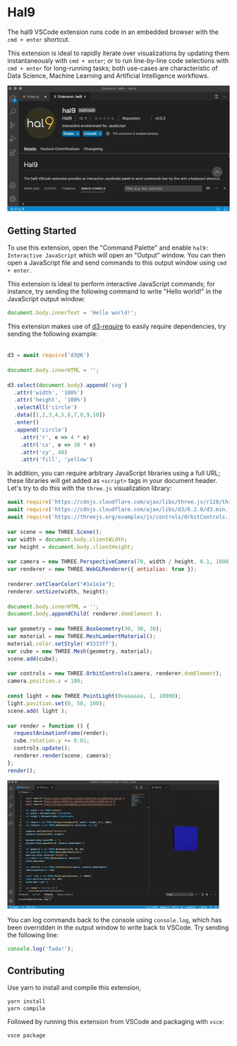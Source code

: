 # Hal9

The hal9 VSCode extension runs code in an embedded browser with the `cmd + enter` shortcut.

This extension is ideal to rapidly iterate over visualizations by updating them instantaneously with `cmd + enter`; or to run line-by-line code selections with `cmd + enter` for long-running tasks; both use-cases are characteristic of Data Science, Machine Learning and Artificial Intelligence workflows.

![Hal9 VSCode Preview](hal9-vscode.gif)

## Getting Started

To use this extension, open the "Command Palette" and enable `hal9: Interactive JavaScript` which will open an "Output" window. You can then open a JavaScript file and send commands to this output window using `cmd + enter`.

This extension is ideal to perform interactive JavaScript commands; for instance, try sending the following command to write "Hello world!" in the JavaScript output window:

```js
document.body.innerText = 'Hello world!';
```

This extension makes use of [d3-require](https://github.com/d3/d3-require) to easily require dependencies, try sending the following example:

```js

d3 = await require('d3@6')

document.body.innerHTML = '';

d3.select(document.body).append('svg')
  .attr('width', '100%')
  .attr('height', '100%')
  .selectAll('circle')
  .data([1,2,3,4,5,6,7,8,9,10])
  .enter()
  .append('circle')
    .attr('r', e => 4 * e)
    .attr('cx', e => 30 * e)
    .attr('cy', 40)
    .attr('fill', 'yellow')
```

In addition, you can require arbitrary JavaScript libraries using a full URL; these libraries will get added as `<script>` tags in your document header. Let's try to do this with the `three.js` visualization library:

```js
await require('https://cdnjs.cloudflare.com/ajax/libs/three.js/r128/three.min.js');
await require('https://cdnjs.cloudflare.com/ajax/libs/d3/6.2.0/d3.min.js');
await require('https://threejs.org/examples/js/controls/OrbitControls.js');

var scene = new THREE.Scene();
var width = document.body.clientWidth;
var height = document.body.clientHeight;

var camera = new THREE.PerspectiveCamera(70, width / height, 0.1, 1000);
var renderer = new THREE.WebGLRenderer({ antialias: true });

renderer.setClearColor("#1e1e1e");
renderer.setSize(width, height);

document.body.innerHTML = '';
document.body.appendChild( renderer.domElement );

var geometry = new THREE.BoxGeometry(30, 30, 30);
var material = new THREE.MeshLambertMaterial();
material.color.setStyle('#3333ff');
var cube = new THREE.Mesh(geometry, material);
scene.add(cube);

var controls = new THREE.OrbitControls(camera, renderer.domElement);
camera.position.z = 100;

const light = new THREE.PointLight(0xaaaaaa, 1, 10000);
light.position.set(0, 50, 100);
scene.add( light );

var render = function () {
  requestAnimationFrame(render);
  cube.rotation.y += 0.01;
  controls.update();
  renderer.render(scene, camera);
};
render();
```

![Hal9 VSCode Preview](hal9-vscode-three.gif)

You can log commands back to the console using `console.log`, which has been overridden in the output window to write back to VSCode. Try sending the following line:

```js
console.log('Tada!');
```

## Contributing

Use yarn to install and compile this extension,

```
yarn install
yarn compile
```

Followed by running this extension from VSCode and packaging with `vsce`:

```
vsce package
```
